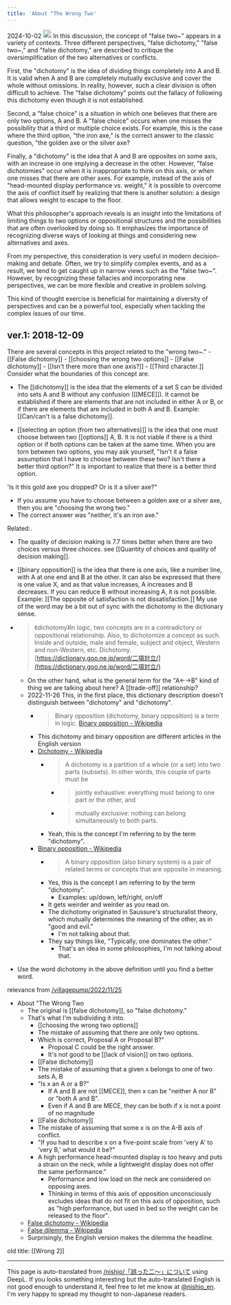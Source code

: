 ```yaml
---
title: 'About "The Wrong Two'
---
```


2024-10-02
<img src='https://scrapbox.io/api/pages/nishio-en/gpt/icon' alt='gpt.icon' height="19.5"/>
In this discussion, the concept of "false two~" appears in a variety of contexts. Three different perspectives, "false dichotomy," "false two~," and "false dichotomy," are described to critique the oversimplification of the two alternatives or conflicts.

First, the "dichotomy" is the idea of dividing things completely into A and B. It is valid when A and B are completely mutually exclusive and cover the whole without omissions. In reality, however, such a clear division is often difficult to achieve. The "false dichotomy" points out the fallacy of following this dichotomy even though it is not established.

Second, a "false choice" is a situation in which one believes that there are only two options, A and B. A "false choice" occurs when one misses the possibility that a third or multiple choice exists. For example, this is the case where the third option, "the iron axe," is the correct answer to the classic question, "the golden axe or the silver axe?

Finally, a "dichotomy" is the idea that A and B are opposites on some axis, with an increase in one implying a decrease in the other. However, "false dichotomies" occur when it is inappropriate to think on this axis, or when one misses that there are other axes. For example, instead of the axis of "head-mounted display performance vs. weight," it is possible to overcome the axis of conflict itself by realizing that there is another solution: a design that allows weight to escape to the floor.

What this philosopher's approach reveals is an insight into the limitations of limiting things to two options or oppositional structures and the possibilities that are often overlooked by doing so. It emphasizes the importance of recognizing diverse ways of looking at things and considering new alternatives and axes.

From my perspective, this consideration is very useful in modern decision-making and debate. Often, we try to simplify complex events, and as a result, we tend to get caught up in narrow views such as the "false two~". However, by recognizing these fallacies and incorporating new perspectives, we can be more flexible and creative in problem solving.

This kind of thought exercise is beneficial for maintaining a diversity of perspectives and can be a powerful tool, especially when tackling the complex issues of our time.



## ver.1: 2018-12-09
There are several concepts in this project related to the "wrong two~."
    - [[False dichotomy]]
    - [[choosing the wrong two options]]
    - [[False dichotomy]]
        - [[Isn't there more than one axis?]]
    - [[Third character.]]
Consider what the boundaries of this concept are.

- The [[dichotomy]] is the idea that the elements of a set S can be divided into sets A and B without any confusion ([[MECE]]).
It cannot be established if there are elements that are not included in either A or B, or if there are elements that are included in both A and B.
Example: [[Can/can't is a false dichotomy]].

- [[selecting an option (from two alternatives)]] is the idea that one must choose between two [[options]] A, B.
It is not viable if there is a third option or if both options can be taken at the same time.
When you are torn between two options, you may ask yourself, "Isn't it a false assumption that I have to choose between these two? Isn't there a better third option?" It is important to realize that there is a better third option.

'Is it this gold axe you dropped? Or is it a silver axe?"
- If you assume you have to choose between a golden axe or a silver axe, then you are "choosing the wrong two."
- The correct answer was "neither, it's an iron axe."

Related:.
- The quality of decision making is 7.7 times better when there are two choices versus three choices. see [[Quantity of choices and quality of decision making]].

- [[binary opposition]] is the idea that there is one axis, like a number line, with A at one end and B at the other.
It can also be expressed that there is one value X, and as that value increases, A increases and B decreases.
If you can reduce B without increasing A, it is not possible.
Example: [[The opposite of satisfaction is not dissatisfaction.]]
My use of the word may be a bit out of sync with the dichotomy in the dictionary sense.
- > 《dichotomy》In logic, two concepts are in a contradictory or oppositional relationship. Also, to dichotomize a concept as such. Inside and outside, male and female, subject and object, Western and non-Western, etc. Dichotomy. [https://dictionary.goo.ne.jp/word/二項対立/](https://dictionary.goo.ne.jp/word/二項対立/)
    - On the other hand, what is the general term for the "A←→B" kind of thing we are talking about here? A [[trade-off]] relationship?
    - 2022-11-26 This, in the first place, this dictionary description doesn't distinguish between "dichotomy" and "dichotomy".
        - > Binary opposition (dichotomy, binary opposition) is a term in logic. [Binary opposition - Wikipedia](https://ja.wikipedia.org/wiki/二項対立)
        - This dichotomy and binary opposition are different articles in the English version
        - [Dichotomy - Wikipedia](https://en.wikipedia.org/wiki/Dichotomy)
            - > A dichotomy is a partition of a whole (or a set) into two parts (subsets). In other words, this couple of parts must be
                - > jointly exhaustive: everything must belong to one part or the other, and
                - > mutually exclusive: nothing can belong simultaneously to both parts.
            - Yeah, this is the concept I'm referring to by the term "dichotomy".
        - [Binary opposition - Wikipedia](https://en.wikipedia.org/wiki/Binary_opposition)
            - > A binary opposition (also binary system) is a pair of related terms or concepts that are opposite in meaning.
            - Yes, this is the concept I am referring to by the term "dichotomy".
                - Examples: up/down, left/right, on/off
            - It gets weirder and weirder as you read on.
            - The dichotomy originated in Saussure's structuralist theory, which mutually determines the meaning of the other, as in "good and evil."
                - I'm not talking about that.
            - They say things like, "Typically, one dominates the other."
                - That's an idea in some philosophies, I'm not talking about that.
- Use the word dichotomy in the above definition until you find a better word.

relevance
from [/villagepump/2022/11/25](https://scrapbox.io/villagepump/2022/11/25)
- About "The Wrong Two
    - The original is [[false dichotomy]], so "false dichotomy."
    - That's what I'm subdividing it into.
        - [[choosing the wrong two options]]
        - The mistake of assuming that there are only two options.
        - Which is correct, Proposal A or Proposal B?"
            - Proposal C could be the right answer.
            - It's not good to be [[lack of vision]] on two options.
        - [[False dichotomy]]
        - The mistake of assuming that a given x belongs to one of two sets A, B
        - "Is x an A or a B?"
            - If A and B are not [[MECE]], then x can be "neither A nor B" or "both A and B".
            - Even if A and B are MECE, they can be both if x is not a point of no magnitude
        - [[False dichotomy]]
        - The mistake of assuming that some x is on the A-B axis of conflict.
        - "If you had to describe x on a five-point scale from 'very A' to 'very B,' what would it be?"
        - A high performance head-mounted display is too heavy and puts a strain on the neck, while a lightweight display does not offer the same performance."
            - Performance and low load on the neck are considered on opposing axes.
            - Thinking in terms of this axis of opposition unconsciously excludes ideas that do not fit on this axis of opposition, such as "high performance, but used in bed so the weight can be released to the floor".
    - [False dichotomy - Wikipedia](https://ja.wikipedia.org/wiki/誤った二分法)
    - [False dilemma - Wikipedia](https://en.wikipedia.org/wiki/False_dilemma)
    - Surprisingly, the English version makes the dilemma the headline.

old title:  [[Wrong 2]]

---
This page is auto-translated from [/nishio/「誤った二〜」について](https://scrapbox.io/nishio/「誤った二〜」について) using DeepL. If you looks something interesting but the auto-translated English is not good enough to understand it, feel free to let me know at [@nishio_en](https://twitter.com/nishio_en). I'm very happy to spread my thought to non-Japanese readers.